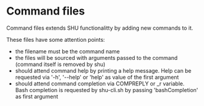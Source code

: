 # Command files

Command files extends SHU functionalitty by adding new commands to it.

These files have some attention points:
    
* the filename must be the command name
* the files will be sourced with arguments passed to the command (command itself is removed by shu)
* should attend command help by printing a help message. Help can be requested via '-h', '--help' or 'help' as value of the first argument
* should attend command completion via COMPREPLY or _r variable. Bash completion is requested by shu-cli.sh by passing 'bashCompletion' as first argument
